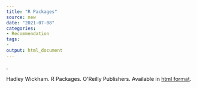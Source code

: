 ```yaml
---
title: "R Packages"
source: new
date: "2021-07-08"
categories:
- Recommendation
tags:
- 
output: html_document
---
```


.

<!--more-->

Hadley Wickham. R Packages. O'Reilly Publishers. Available in [html format][wic1].

[wic1]: https://r-pkgs.org/
